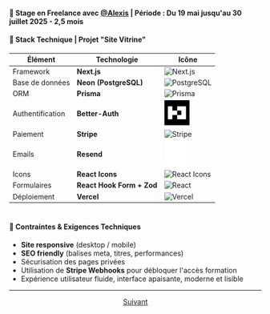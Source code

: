 ####  🔄 Stage en Freelance avec [**@Alexis**](https://github.com/Alexisdelecroix) |  **Période :** Du 19 mai jusqu'au 30 juillet 2025  - 2,5 mois

#### 🧱 Stack Technique | Projet "Site Vitrine"

| **Élément** | **Technologie** | **Icône** |
| --- | --- | --- |
| Framework | **Next.js** | ![Next.js](https://go-skill-icons.vercel.app/api/icons?i=nextjs) |
| Base de données | **Neon (PostgreSQL)** | ![PostgreSQL](https://go-skill-icons.vercel.app/api/icons?i=postgresql) |
| ORM | **Prisma** | ![Prisma](https://go-skill-icons.vercel.app/api/icons?i=prisma) |
| Authentification | **Better-Auth** |<img src="./assets/icons/svg/better-auth-logo-dark.svg" width="50" alt="Better Auth Logo"> |
| Paiement | **Stripe** | <img src="https://upload.wikimedia.org/wikipedia/commons/b/ba/Stripe_Logo%2C_revised_2016.svg" width="50" alt="Stripe"> |
| Emails | **Resend** | <img src="./assets/icons/svg/resend-icon-white.svg" width="50" alt="Better Auth Logo"> |
| Icons | **React Icons** | <img src="https://raw.githubusercontent.com/react-icons/react-icons/master/react-icons.svg" width="50" alt="React Icons"> |
| Formulaires | **React Hook Form + Zod** | ![React](https://go-skill-icons.vercel.app/api/icons?i=react) |
| Déploiement | **Vercel** | ![Vercel](https://go-skill-icons.vercel.app/api/icons?i=vercel) |

#
#### 📌 Contraintes & Exigences Techniques

- **Site responsive** (desktop / mobile)
- **SEO friendly** (balises meta, titres, performances)
- Sécurisation des pages privées
- Utilisation de **Stripe Webhooks** pour débloquer l'accès formation
- Expérience utilisateur fluide, interface apaisante, moderne et lisible

---

<p align="center">
  <a href="./coordonnees.md">Suivant</a>
</p>